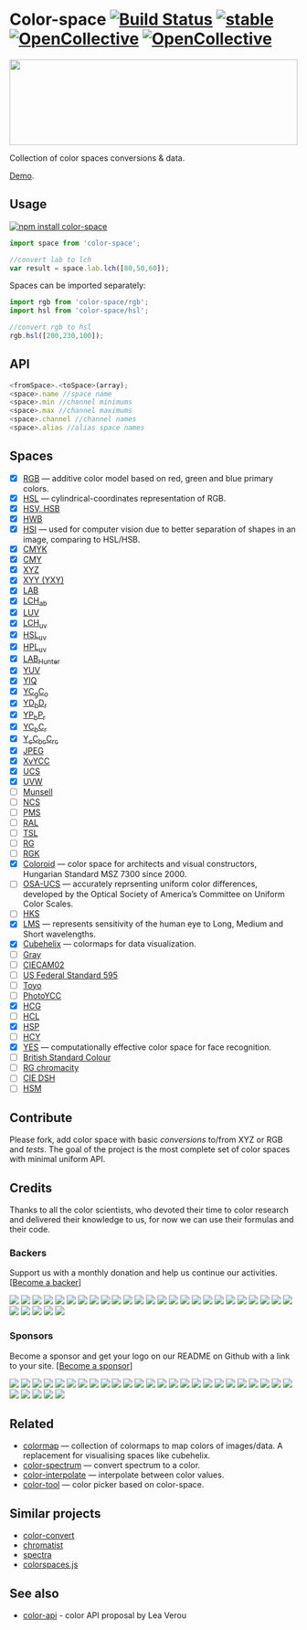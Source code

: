 # Color-space [![Build Status](https://travis-ci.org/colorjs/color-space.svg?branch=master)](https://travis-ci.org/colorjs/color-space) [![stable](https://img.shields.io/badge/stability-stable-brightgreen.svg)](http://github.com/badges/stability-badges) [![OpenCollective](https://opencollective.com/color-space/backers/badge.svg)](#backers) [![OpenCollective](https://opencollective.com/color-space/sponsors/badge.svg)](#sponsors)

<img src="https://raw.githubusercontent.com/colorjs/color-space/gh-pages/logo.png" width="100%" height="150"/>

Collection of color spaces conversions & data.

[Demo](http://colorjs.github.io/color-space).


## Usage

[![npm install color-space](https://nodei.co/npm/color-space.png?mini=true)](https://npmjs.org/package/color-space/)

```js
import space from 'color-space';

//convert lab to lch
var result = space.lab.lch([80,50,60]);
```

Spaces can be imported separately:

```js
import rgb from 'color-space/rgb';
import hsl from 'color-space/hsl';

//convert rgb to hsl
rgb.hsl([200,230,100]);
```


## API

```js
<fromSpace>.<toSpace>(array);
<space>.name //space name
<space>.min //channel minimums
<space>.max //channel maximums
<space>.channel //channel names
<space>.alias //alias space names
```

## Spaces

* [x] [RGB](https://en.wikipedia.org/wiki/CIE_1931_color_space#CIE_RGB_colour_space) — additive color model based on red, green and blue primary colors.
* [x] [HSL](https://en.wikipedia.org/wiki/HSL_and_HSV) — cylindrical-coordinates representation of RGB.
* [x] [HSV, HSB](https://en.wikipedia.org/wiki/HSL_and_HSV)
* [x] [HWB](http://dev.w3.org/csswg/css-color/#the-hwb-notation)
* [x] [HSI](https://en.wikipedia.org/wiki/HSL_and_HSV) — used for computer vision due to better separation of shapes in an image, comparing to HSL/HSB.
* [x] [CMYK](https://en.wikipedia.org/wiki/CMYK_color_model)
* [x] [CMY](https://en.wikipedia.org/wiki/CMYK_color_model)
* [x] [XYZ](http://en.wikipedia.org/wiki/CIE_1931_color_space)
* [x] [XYY (YXY)](https://en.wikipedia.org/wiki/CIE_1931_color_space#CIE_xy_chromaticity_diagram_and_the_CIE_xyY_color_space)
* [x] [LAB](http://en.wikipedia.org/wiki/Lab_color_space)
* [x] [LCH<sub>ab</sub>](https://en.wikipedia.org/wiki/Lab_color_space#Cylindrical_representation:_CIELCh_or_CIEHLC)
* [x] [LUV](http://en.wikipedia.org/wiki/CIELUV)
* [x] [LCH<sub>uv</sub>](http://en.wikipedia.org/wiki/CIELUV#Cylindrical_representation)
* [x] [HSL<sub>uv</sub>](http://www.hsluv.org/)
* [x] [HPL<sub>uv</sub>](http://www.hsluv.org/)
* [x] [LAB<sub>Hunter</sub>](http://en.wikipedia.org/wiki/Lab_color_space#Hunter_Lab)
* [x] [YUV](https://en.wikipedia.org/?title=YUV)
* [x] [YIQ](https://en.wikipedia.org/?title=YIQ)
* [x] [YC<sub>g</sub>C<sub>o</sub>](https://en.wikipedia.org/wiki/YCgCo)
* [x] [YD<sub>b</sub>D<sub>r</sub>](https://en.wikipedia.org/wiki/YDbDr)
* [x] [YP<sub>b</sub>P<sub>r</sub>](https://en.wikipedia.org/wiki/YPbPr)
* [x] [YC<sub>b</sub>C<sub>r</sub>](https://en.wikipedia.org/wiki/YCbCr)
* [x] [Y<sub>c</sub>C<sub>bc</sub>C<sub>rc</sub>](https://en.wikipedia.org/wiki/YCbCr#ITU-R_BT.2020_conversion)
* [x] [JPEG](https://en.wikipedia.org/wiki/YCbCr#JPEG_conversion)
* [x] [XvYCC](https://en.wikipedia.org/wiki/XvYCC)
* [x] [UCS](https://en.wikipedia.org/wiki/CIE_1960_color_space)
* [x] [UVW](https://en.wikipedia.org/wiki/CIE_1964_color_space)
* [ ] [Munsell](https://en.wikipedia.org/wiki/Munsell_color_system)
* [ ] [NCS](https://en.wikipedia.org/wiki/Natural_Color_System)
* [ ] [PMS](https://en.wikipedia.org/wiki/Pantone)
* [ ] [RAL](https://en.wikipedia.org/wiki/RAL_colour_standard)
* [ ] [TSL](https://en.wikipedia.org/wiki/TSL_color_space)
* [ ] [RG](https://en.wikipedia.org/wiki/RG_color_space)
* [ ] [RGK](https://en.wikipedia.org/wiki/RG_color_space)
* [x] [Coloroid](https://en.wikipedia.org/wiki/Coloroid) — color space for architects and visual constructors, Hungarian Standard MSZ 7300 since 2000.
* [ ] [OSA-UCS](https://en.wikipedia.org/wiki/OSA-UCS) — accurately reprsenting uniform color differences, developed by the Optical Society of America’s Committee on Uniform Color Scales.
* [ ] [HKS](https://en.wikipedia.org/wiki/HKS_(colour_system))
* [x] [LMS](http://en.wikipedia.org/wiki/LMS_color_space) — represents sensitivity of the human eye to Long, Medium and Short wavelengths.
* [x] [Cubehelix](https://www.mrao.cam.ac.uk/~dag/CUBEHELIX/) — colormaps for data visualization.
* [ ] [Gray](http://dev.w3.org/csswg/css-color/#grays)
* [ ] [CIECAM02](https://en.wikipedia.org/wiki/CIECAM02)
* [ ] [US Federal Standard 595](https://en.wikipedia.org/wiki/Federal_Standard_595)
* [ ] [Toyo](http://mytoyocolor.com/)
* [ ] [PhotoYCC](http://www5.informatik.tu-muenchen.de/lehre/vorlesungen/graphik/info/csc/COL_34.htm)
* [x] [HCG](https://github.com/acterhd/hcg-legacy)
* [ ] [HCL](http://www.chilliant.com/rgb2hsv.html)
* [x] [HSP](http://alienryderflex.com/hsp.html)
* [ ] [HCY](http://chilliant.blogspot.ca/2012/08/rgbhcy-in-hlsl.html)
* [x] [YES](http://www.atlantis-press.com/php/download_paper.php?id=198) — computationally effective color space for face recognition.
* [ ] [British Standard Colour](http://www.britishstandardcolour.com/)
* [ ] [RG chromacity](https://en.wikipedia.org/wiki/Rg_chromaticity)
* [ ] [CIE DSH](https://en.wikipedia.org/wiki/Rg_chromaticity)
* [ ] [HSM](http://seer.ufrgs.br/rita/article/viewFile/rita_v16_n2_p141/7428)

## Contribute

Please fork, add color space with basic _conversions_ to/from XYZ or RGB and _tests_.
The goal of the project is the most complete set of color spaces with minimal uniform API.


## Credits

Thanks to all the color scientists, who devoted their time to color research and delivered their knowledge to us, for now we can use their formulas and their code.

### Backers

Support us with a monthly donation and help us continue our activities. [[Become a backer](https://opencollective.com/color-space#backer)]

<a href="https://opencollective.com/color-space/backer/0/website" target="_blank"><img src="https://opencollective.com/color-space/backer/0/avatar.svg"></a>
<a href="https://opencollective.com/color-space/backer/1/website" target="_blank"><img src="https://opencollective.com/color-space/backer/1/avatar.svg"></a>
<a href="https://opencollective.com/color-space/backer/2/website" target="_blank"><img src="https://opencollective.com/color-space/backer/2/avatar.svg"></a>
<a href="https://opencollective.com/color-space/backer/3/website" target="_blank"><img src="https://opencollective.com/color-space/backer/3/avatar.svg"></a>
<a href="https://opencollective.com/color-space/backer/4/website" target="_blank"><img src="https://opencollective.com/color-space/backer/4/avatar.svg"></a>
<a href="https://opencollective.com/color-space/backer/5/website" target="_blank"><img src="https://opencollective.com/color-space/backer/5/avatar.svg"></a>
<a href="https://opencollective.com/color-space/backer/6/website" target="_blank"><img src="https://opencollective.com/color-space/backer/6/avatar.svg"></a>
<a href="https://opencollective.com/color-space/backer/7/website" target="_blank"><img src="https://opencollective.com/color-space/backer/7/avatar.svg"></a>
<a href="https://opencollective.com/color-space/backer/8/website" target="_blank"><img src="https://opencollective.com/color-space/backer/8/avatar.svg"></a>
<a href="https://opencollective.com/color-space/backer/9/website" target="_blank"><img src="https://opencollective.com/color-space/backer/9/avatar.svg"></a>
<a href="https://opencollective.com/color-space/backer/10/website" target="_blank"><img src="https://opencollective.com/color-space/backer/10/avatar.svg"></a>
<a href="https://opencollective.com/color-space/backer/11/website" target="_blank"><img src="https://opencollective.com/color-space/backer/11/avatar.svg"></a>
<a href="https://opencollective.com/color-space/backer/12/website" target="_blank"><img src="https://opencollective.com/color-space/backer/12/avatar.svg"></a>
<a href="https://opencollective.com/color-space/backer/13/website" target="_blank"><img src="https://opencollective.com/color-space/backer/13/avatar.svg"></a>
<a href="https://opencollective.com/color-space/backer/14/website" target="_blank"><img src="https://opencollective.com/color-space/backer/14/avatar.svg"></a>
<a href="https://opencollective.com/color-space/backer/15/website" target="_blank"><img src="https://opencollective.com/color-space/backer/15/avatar.svg"></a>
<a href="https://opencollective.com/color-space/backer/16/website" target="_blank"><img src="https://opencollective.com/color-space/backer/16/avatar.svg"></a>
<a href="https://opencollective.com/color-space/backer/17/website" target="_blank"><img src="https://opencollective.com/color-space/backer/17/avatar.svg"></a>
<a href="https://opencollective.com/color-space/backer/18/website" target="_blank"><img src="https://opencollective.com/color-space/backer/18/avatar.svg"></a>
<a href="https://opencollective.com/color-space/backer/19/website" target="_blank"><img src="https://opencollective.com/color-space/backer/19/avatar.svg"></a>
<a href="https://opencollective.com/color-space/backer/20/website" target="_blank"><img src="https://opencollective.com/color-space/backer/20/avatar.svg"></a>
<a href="https://opencollective.com/color-space/backer/21/website" target="_blank"><img src="https://opencollective.com/color-space/backer/21/avatar.svg"></a>
<a href="https://opencollective.com/color-space/backer/22/website" target="_blank"><img src="https://opencollective.com/color-space/backer/22/avatar.svg"></a>
<a href="https://opencollective.com/color-space/backer/23/website" target="_blank"><img src="https://opencollective.com/color-space/backer/23/avatar.svg"></a>
<a href="https://opencollective.com/color-space/backer/24/website" target="_blank"><img src="https://opencollective.com/color-space/backer/24/avatar.svg"></a>
<a href="https://opencollective.com/color-space/backer/25/website" target="_blank"><img src="https://opencollective.com/color-space/backer/25/avatar.svg"></a>
<a href="https://opencollective.com/color-space/backer/26/website" target="_blank"><img src="https://opencollective.com/color-space/backer/26/avatar.svg"></a>
<a href="https://opencollective.com/color-space/backer/27/website" target="_blank"><img src="https://opencollective.com/color-space/backer/27/avatar.svg"></a>
<a href="https://opencollective.com/color-space/backer/28/website" target="_blank"><img src="https://opencollective.com/color-space/backer/28/avatar.svg"></a>
<a href="https://opencollective.com/color-space/backer/29/website" target="_blank"><img src="https://opencollective.com/color-space/backer/29/avatar.svg"></a>

### Sponsors

Become a sponsor and get your logo on our README on Github with a link to your site. [[Become a sponsor](https://opencollective.com/color-space#sponsor)]

<a href="https://opencollective.com/color-space/sponsor/0/website" target="_blank"><img src="https://opencollective.com/color-space/sponsor/0/avatar.svg"></a>
<a href="https://opencollective.com/color-space/sponsor/1/website" target="_blank"><img src="https://opencollective.com/color-space/sponsor/1/avatar.svg"></a>
<a href="https://opencollective.com/color-space/sponsor/2/website" target="_blank"><img src="https://opencollective.com/color-space/sponsor/2/avatar.svg"></a>
<a href="https://opencollective.com/color-space/sponsor/3/website" target="_blank"><img src="https://opencollective.com/color-space/sponsor/3/avatar.svg"></a>
<a href="https://opencollective.com/color-space/sponsor/4/website" target="_blank"><img src="https://opencollective.com/color-space/sponsor/4/avatar.svg"></a>
<a href="https://opencollective.com/color-space/sponsor/5/website" target="_blank"><img src="https://opencollective.com/color-space/sponsor/5/avatar.svg"></a>
<a href="https://opencollective.com/color-space/sponsor/6/website" target="_blank"><img src="https://opencollective.com/color-space/sponsor/6/avatar.svg"></a>
<a href="https://opencollective.com/color-space/sponsor/7/website" target="_blank"><img src="https://opencollective.com/color-space/sponsor/7/avatar.svg"></a>
<a href="https://opencollective.com/color-space/sponsor/8/website" target="_blank"><img src="https://opencollective.com/color-space/sponsor/8/avatar.svg"></a>
<a href="https://opencollective.com/color-space/sponsor/9/website" target="_blank"><img src="https://opencollective.com/color-space/sponsor/9/avatar.svg"></a>
<a href="https://opencollective.com/color-space/sponsor/10/website" target="_blank"><img src="https://opencollective.com/color-space/sponsor/10/avatar.svg"></a>
<a href="https://opencollective.com/color-space/sponsor/11/website" target="_blank"><img src="https://opencollective.com/color-space/sponsor/11/avatar.svg"></a>
<a href="https://opencollective.com/color-space/sponsor/12/website" target="_blank"><img src="https://opencollective.com/color-space/sponsor/12/avatar.svg"></a>
<a href="https://opencollective.com/color-space/sponsor/13/website" target="_blank"><img src="https://opencollective.com/color-space/sponsor/13/avatar.svg"></a>
<a href="https://opencollective.com/color-space/sponsor/14/website" target="_blank"><img src="https://opencollective.com/color-space/sponsor/14/avatar.svg"></a>
<a href="https://opencollective.com/color-space/sponsor/15/website" target="_blank"><img src="https://opencollective.com/color-space/sponsor/15/avatar.svg"></a>
<a href="https://opencollective.com/color-space/sponsor/16/website" target="_blank"><img src="https://opencollective.com/color-space/sponsor/16/avatar.svg"></a>
<a href="https://opencollective.com/color-space/sponsor/17/website" target="_blank"><img src="https://opencollective.com/color-space/sponsor/17/avatar.svg"></a>
<a href="https://opencollective.com/color-space/sponsor/18/website" target="_blank"><img src="https://opencollective.com/color-space/sponsor/18/avatar.svg"></a>
<a href="https://opencollective.com/color-space/sponsor/19/website" target="_blank"><img src="https://opencollective.com/color-space/sponsor/19/avatar.svg"></a>
<a href="https://opencollective.com/color-space/sponsor/20/website" target="_blank"><img src="https://opencollective.com/color-space/sponsor/20/avatar.svg"></a>
<a href="https://opencollective.com/color-space/sponsor/21/website" target="_blank"><img src="https://opencollective.com/color-space/sponsor/21/avatar.svg"></a>
<a href="https://opencollective.com/color-space/sponsor/22/website" target="_blank"><img src="https://opencollective.com/color-space/sponsor/22/avatar.svg"></a>
<a href="https://opencollective.com/color-space/sponsor/23/website" target="_blank"><img src="https://opencollective.com/color-space/sponsor/23/avatar.svg"></a>
<a href="https://opencollective.com/color-space/sponsor/24/website" target="_blank"><img src="https://opencollective.com/color-space/sponsor/24/avatar.svg"></a>
<a href="https://opencollective.com/color-space/sponsor/25/website" target="_blank"><img src="https://opencollective.com/color-space/sponsor/25/avatar.svg"></a>
<a href="https://opencollective.com/color-space/sponsor/26/website" target="_blank"><img src="https://opencollective.com/color-space/sponsor/26/avatar.svg"></a>
<a href="https://opencollective.com/color-space/sponsor/27/website" target="_blank"><img src="https://opencollective.com/color-space/sponsor/27/avatar.svg"></a>
<a href="https://opencollective.com/color-space/sponsor/28/website" target="_blank"><img src="https://opencollective.com/color-space/sponsor/28/avatar.svg"></a>
<a href="https://opencollective.com/color-space/sponsor/29/website" target="_blank"><img src="https://opencollective.com/color-space/sponsor/29/avatar.svg"></a>



## Related

* [colormap](https://github.com/bpostlethwaite/colormap) — collection of colormaps to map colors of images/data. A replacement for visualising spaces like cubehelix.
* [color-spectrum](https://www.npmjs.com/package/color-spectrum) — convert spectrum to a color.
* [color-interpolate](https://www.npmjs.com/package/color-interpolate) — interpolate between color values.
* [color-tool](https://www.npmjs.com/package/color-tool) — color picker based on color-space.


## Similar projects

* [color-convert](https://github.com/harthur/color-convert)
* [chromatist](https://github.com/jrus/chromatist)
* [spectra](https://github.com/avp/spectra)
* [colorspaces.js](https://github.com/boronine/colorspaces.js)

## See also

* [color-api](https://github.com/LeaVerou/color-api) - color API proposal by Lea Verou
